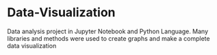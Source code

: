 # Data-Visualization

Data analysis project in Jupyter Notebook and Python Language. Many libraries and methods were used to create graphs and make a complete data visualization
